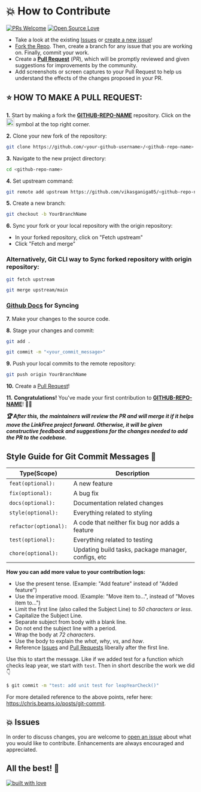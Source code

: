 # 💥 How to Contribute

[![PRs Welcome](https://img.shields.io/badge/PRs-welcome-brightgreen.svg?style=flat-square)][pull-request-list]
[![Open Source Love](https://badges.frapsoft.com/os/v1/open-source.png?v=103)](https://github.com/ellerbrock/open-source-badges/)

- Take a look at the existing [Issues][issue-list] or [create a new issue][new-issue]!
- [Fork the Repo](https://github.com/vikasganiga05/.github/fork). Then, create a branch for any issue that you are working on. Finally, commit your work.
- Create a **[Pull Request](https://github.com/vikasganiga05/.github/compare)** (_PR_), which will be promptly reviewed and given suggestions for improvements by the community.
- Add screenshots or screen captures to your Pull Request to help us understand the effects of the changes proposed in your PR.

## ⭐ HOW TO MAKE A PULL REQUEST:

**1.** Start by making a fork the [**GITHUB-REPO-NAME**][github-repo] repository. Click on the <a href="https://github.com/vikasganiga05/.github/fork"><img src="https://i.imgur.com/G4z1kEe.png" height="21" width="21"></a> symbol at the top right corner.

**2.** Clone your new fork of the repository:

```bash
git clone https://github.com/<your-github-username>/<github-repo-name>
```

**3.** Navigate to the new project directory:

```bash
cd <github-repo-name>
```

**4.** Set upstream command:

```bash
git remote add upstream https://github.com/vikasganiga05/<github-repo-name>.git
```

**5.** Create a new branch:

```bash
git checkout -b YourBranchName
```

**6.** Sync your fork or your local repository with the origin repository:

- In your forked repository, click on "Fetch upstream"
- Click "Fetch and merge"

### Alternatively, Git CLI way to Sync forked repository with origin repository:

```bash
git fetch upstream
```

```bash
git merge upstream/main
```

### [Github Docs](https://docs.github.com/en/github/collaborating-with-pull-requests/addressing-merge-conflicts/resolving-a-merge-conflict-on-github) for Syncing

**7.** Make your changes to the source code.

**8.** Stage your changes and commit:

```bash
git add .
```

```bash
git commit -m "<your_commit_message>"
```

**9.** Push your local commits to the remote repository:

```bash
git push origin YourBranchName
```

**10.** Create a [Pull Request](https://help.github.com/en/github/collaborating-with-issues-and-pull-requests/creating-a-pull-request)!

**11.** **Congratulations!** You've made your first contribution to [**GITHUB-REPO-NAME**][contributors]! 🙌🏼

**_:trophy: After this, the maintainers will review the PR and will merge it if it helps move the LinkFree project forward. Otherwise, it will be given constructive feedback and suggestions for the changes needed to add the PR to the codebase._**

## Style Guide for Git Commit Messages :memo:

| Type(Scope)           | Description                                         |
|-----------------------|-----------------------------------------------------|
| `feat(optional):`     | A new feature                                       |
| `fix(optional):`      | A bug fix                                           |
| `docs(optional):`     | Documentation related changes                       |
| `style(optional):`    | Everything related to styling                       |
| `refactor(optional):` | A code that neither fix bug nor adds a feature      |
| `test(optional):`     | Everything related to testing                       |
| `chore(optional):`    | Updating build tasks, package manager, configs, etc |

**How you can add more value to your contribution logs:**

- Use the present tense. (Example: "Add feature" instead of "Added feature")
- Use the imperative mood. (Example: "Move item to...", instead of "Moves item to...")
- Limit the first line (also called the Subject Line) to _50 characters or less_.
- Capitalize the Subject Line.
- Separate subject from body with a blank line.
- Do not end the subject line with a period.
- Wrap the body at _72 characters_.
- Use the body to explain the _what_, _why_, _vs_, and _how_.
- Reference [Issues][issue-list] and [Pull Requests][pull-request-list] liberally after the first line.

Use this to start the message. Like if we added test for a function which checks leap year, we start with `test`. Then in short describe the work we did :point_down:

```bash
$ git commit -m "test: add unit test for leapYearCheck()"
```

For more detailed reference to the above points, refer here: https://chris.beams.io/posts/git-commit.

## 💥 Issues

In order to discuss changes, you are welcome to [open an issue][new-issue] about what you would like to contribute. Enhancements are always encouraged and appreciated.

## All the best! 🥇

<p align="center">

[![built with love](https://forthebadge.com/images/badges/built-with-love.svg)][github-repo]

</p>


[github-repo]: https://github.com/vikasganiga05/.github
[new-issue]: https://github.com/vikasganiga05/.github/issues/new/choose
[issue-list]: https://github.com/vikasganiga05/.github/issues
[pull-request-list]: https://github.com/vikasganiga05/.github/pulls
[contributors]: https://github.com/vikasganiga05/.github/graphs/contributors

